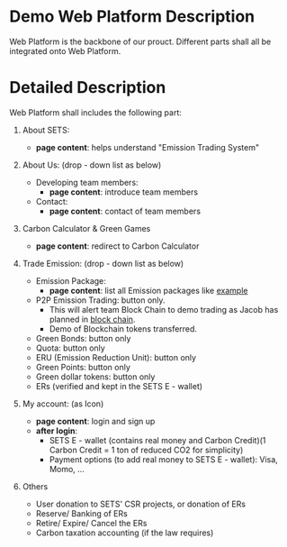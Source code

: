 # Demo Web Platform Description 
Web Platform is the backbone of our prouct. Different parts shall all be integrated onto Web Platform.

# Detailed Description
Web Platform shall includes the following part:

1. About SETS:
	* __page content__: helps understand "Emission Trading System"

1. About Us: (drop - down list as below)
	* Developing team members:
		* __page content__: introduce team members
	* Contact:
		* __page content__: contact of team members
		
1. Carbon Calculator & Green Games
	* __page content__: redirect to Carbon Calculator

1. Trade Emission: (drop - down list as below)
	* Emission Package: 
		* __page content__: list all Emission packages like [example](http://www.ccer.com.cn/listing/)
	* P2P Emission Trading: button only. 
		* This will alert team Block Chain to demo trading as Jacob has planned in [block chain](https://github.com/SETS-VN/project-roadmap/blob/main/milestone-1.md). 
		* Demo of Blockchain tokens transferred.
	* Green Bonds: button only
	* Quota: button only
	* ERU (Emission Reduction Unit): button only
	* Green Points: button only
	* Green dollar tokens: button only
	* ERs (verified and kept in the SETS E - wallet)

1. My account: (as Icon)
	* __page content__: login and sign up
	* __after login__:  
		* SETS E - wallet (contains real money and Carbon Credit)(1 Carbon Credit = 1 ton of reduced CO2 for simplicity)
		* Payment options (to add real money to SETS E - wallet): Visa, Momo, ...

1. Others
	* User donation to SETS' CSR projects, or donation of ERs
	* Reserve/ Banking of ERs
	* Retire/ Expire/ Cancel the ERs
	* Carbon taxation accounting (if the law requires)
	

